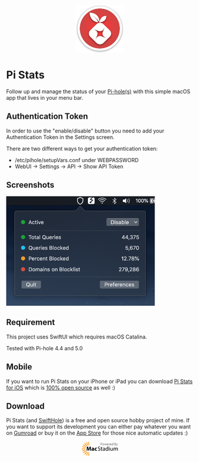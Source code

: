 <p align="center">
  <img width="130" src="./images/icon.png"">
</p>


# Pi Stats

Follow up and manage the status of your [Pi-hole(s)](https://github.com/pi-hole/pi-hole) with this simple macOS app that lives in your menu bar.

## Authentication Token
In order to use the "enable/disable" button you need to add your Authentication Token in the Settings screen.

There are two different ways to get your authentication token:

- /etc/pihole/setupVars.conf under WEBPASSWORD
- WebUI -> Settings -> API -> Show API Token


## Screenshots
  <img src="./images/screenshot.png" width="400"> 


## Requirement
This project uses SwiftUI which requires macOS Catalina.

Tested with Pi-hole 4.4 and 5.0

## Mobile
If you want to run Pi Stats on your iPhone or iPad you can download [Pi Stats for iOS](https://apps.apple.com/us/app/id1523024268) which is [100% open source](https://github.com/Bunn/PiStatsMobile) as well :)

## Download
Pi Stats (and [SwiftHole](https://github.com/Bunn/SwiftHole)) is a free and open source hobby project of mine. If you want to support its development you can either pay whatever you want on [Gumroad](https://gum.co/iqhwv) or buy it on the [App Store](https://apps.apple.com/us/app/pi-stats/id1514075262?ls=1) for those nice automatic updates :)

<p align="center">
  <img width="100" src="./images/macstadium.png"">
</p>
